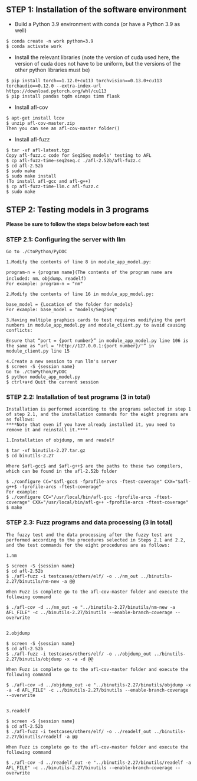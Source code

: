 ## STEP 1: Installation of the software environment

- Build a Python 3.9 environment with conda (or have a Python 3.9 as well)

```
$ conda create -n work python=3.9
$ conda activate work
```
- Install the relevant libraries (note the version of cuda used here, the version of cuda does not have to be uniform, but the versions of the other python libraries must be)

```
$ pip install torch==1.12.0+cu113 torchvision==0.13.0+cu113 torchaudio==0.12.0 --extra-index-url https://download.pytorch.org/whl/cu113
$ pip install pandas tqdm einops timm flask 
```
- Install afl-cov

~~~
$ apt-get install lcov
$ unzip afl-cov-master.zip
Then you can see an afl-cov-master folder()
~~~

- Install afl-fuzz

~~~
$ tar -xf afl-latest.tgz
Copy afl-fuzz.c code for Seq2Seq models' testing to AFL
$ cp afl-fuzz-time-seq2seq.c ./afl-2.52b/afl-fuzz.c
$ cd afl-2.52b
$ sudo make
$ sudo make install
(To install afl-gcc and afl-g++)
$ cp afl-fuzz-time-llm.c afl-fuzz.c
$ sudo make
~~~

## STEP 2: Testing models in 3 programs

**Please be sure to follow the steps below before each test**

### STEP 2.1: Configuring the server with llm

~~~
Go to ./CtoPython/PyDOC

1.Modify the contents of line 8 in module_app_model.py:

program-n = {program name}(The contents of the program name are included: nm、objdump、readelf)
For example: program-n = "nm"

2.Modify the contents of line 16 in module_app_model.py:

base_model = {Location of the folder for models}
For example: base_model = "models/Seq2Seq"

3.Having multiple graphics cards to test requires modifying the port numbers in module_app_model.py and module_client.py to avoid causing conflicts:

Ensure that “port = {port number}” in module_app_model.py line 106 is the same as “url = 'http://127.0.0.1:{port number}/'” in module_client.py line 15

4.Create a new session to run llm's server
$ screen -S {session name}
Go to ./CtoPython/PyDOC
$ python module_app_model.py
$ ctrl+a+d Quit the current session
~~~

### STEP 2.2: Installation of test programs (3 in total)

~~~
Installation is performed according to the programs selected in step 1 of step 2.1, and the installation commands for the eight programs are as follows:
****Note that even if you have already installed it, you need to remove it and reinstall it.****

1.Installation of objdump, nm and readelf

$ tar -xf binutils-2.27.tar.gz
$ cd binutils-2.27

Where $afl-gcc$ and $afl-g++$ are the paths to these two compilers, which can be found in the afl-2.52b folder

$ ./configure CC="$afl-gcc$ -fprofile-arcs -ftest-coverage" CXX="$afl-g++$ -fprofile-arcs -ftest-coverage"
For example:
$ ./configure CC="/usr/local/bin/afl-gcc -fprofile-arcs -ftest-coverage" CXX="/usr/local/bin/afl-g++ -fprofile-arcs -ftest-coverage"
$ make
~~~

### STEP 2.3: Fuzz programs and data processing (3 in total)

~~~
The fuzzy test and the data processing after the fuzzy test are performed according to the procedures selected in Steps 2.1 and 2.2, and the test commands for the eight procedures are as follows:

1.nm

$ screen -S {session name}
$ cd afl-2.52b
$ ./afl-fuzz -i testcases/others/elf/ -o ../nm_out ../binutils-2.27/binutils/nm-new -a @@

When Fuzz is complete go to the afl-cov-master folder and execute the following command

$ ./afl-cov -d ../nm_out -e "../binutils-2.27/binutils/nm-new -a AFL_FILE" -c ../binutils-2.27/binutils --enable-branch-coverage --overwrite


2.objdump

$ screen -S {session name}
$ cd afl-2.52b
$ ./afl-fuzz -i testcases/others/elf/ -o ../objdump_out ../binutils-2.27/binutils/objdump -x -a -d @@

When Fuzz is complete go to the afl-cov-master folder and execute the following command

$ ./afl-cov -d ../objdump_out -e "../binutils-2.27/binutils/objdump -x -a -d AFL_FILE" -c ../binutils-2.27/binutils --enable-branch-coverage --overwrite


3.readelf

$ screen -S {session name}
$ cd afl-2.52b
$ ./afl-fuzz -i testcases/others/elf/ -o ../readelf_out ../binutils-2.27/binutils/readelf -a @@

When Fuzz is complete go to the afl-cov-master folder and execute the following command

$ ./afl-cov -d ../readelf_out -e "../binutils-2.27/binutils/readelf -a AFL_FILE" -c ../binutils-2.27/binutils --enable-branch-coverage --overwrite
~~~